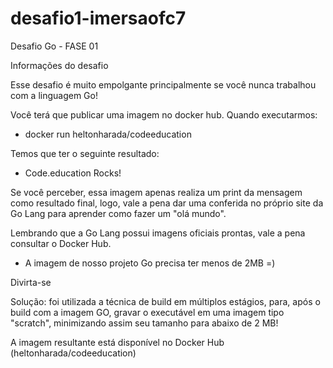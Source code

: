 # desafio1-imersaofc7

Desafio Go - FASE 01

Informações do desafio

Esse desafio é muito empolgante principalmente se você nunca trabalhou com a linguagem Go!

Você terá que publicar uma imagem no docker hub. Quando executarmos:

  - docker run heltonharada/codeeducation

Temos que ter o seguinte resultado:
  
  - Code.education Rocks!

Se você perceber, essa imagem apenas realiza um print da mensagem como resultado final, logo, vale a pena dar uma conferida no próprio site da Go Lang para aprender como fazer um "olá mundo".

Lembrando que a Go Lang possui imagens oficiais prontas, vale a pena consultar o Docker Hub.

  - A imagem de nosso projeto Go precisa ter menos de 2MB =)


Divirta-se

Solução: foi utilizada a técnica de build em múltiplos estágios, para, após o build com a imagem GO, gravar o executável em uma imagem tipo "scratch", minimizando assim seu tamanho para abaixo de 2 MB!

A imagem resultante está disponível no Docker Hub (heltonharada/codeeducation)